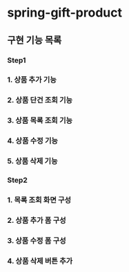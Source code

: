 # spring-gift-product

## 구현 기능 목록

### Step1

### 1. 상품 추가 기능

### 2. 상품 단건 조회 기능

### 3. 상품 목록 조회 기능

### 4. 상품 수정 기능

### 5. 상품 삭제 기능

### Step2

### 1. 목록 조회 화면 구성

### 2. 상품 추가 폼 구성

### 3. 상품 수정 폼 구성

### 4. 상품 삭제 버튼 추가